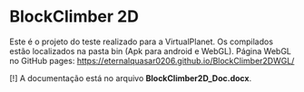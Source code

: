 # BlockClimber 2D
Este é o projeto do teste realizado para a VirtualPlanet. Os compilados estão localizados
na pasta bin (Apk para android e WebGL).
Página WebGL no GitHub pages: https://eternalquasar0206.github.io/BlockClimber2DWGL/

[!] A documentação está no arquivo **BlockClimber2D_Doc.docx**.
